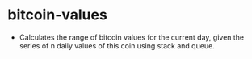 # bitcoin-values

* Calculates the range of bitcoin values for the current day, given the series of n daily values of this coin using stack and queue.
